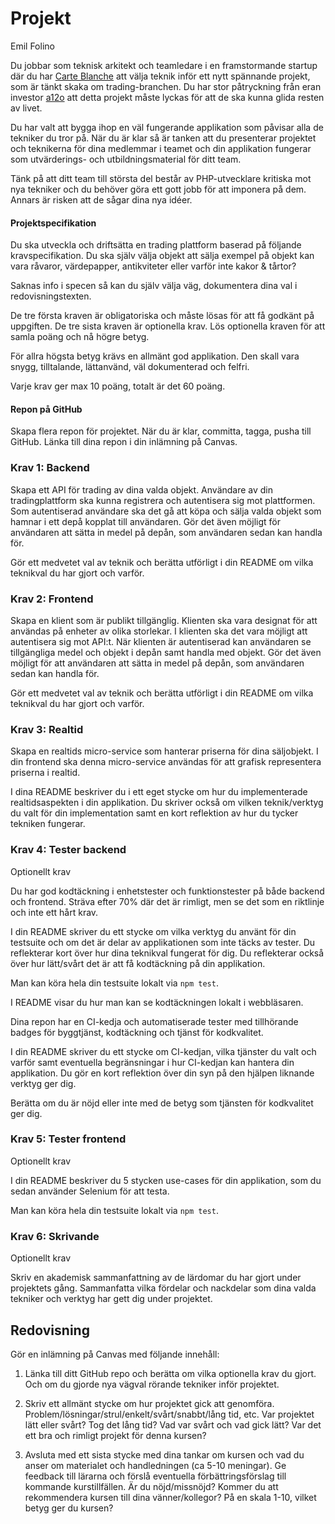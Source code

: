 # Projekt

<p class="author">Emil Folino</p>

Du jobbar som teknisk arkitekt och teamledare i en framstormande startup där du har [Carte Blanche](https://en.wikipedia.org/wiki/Carte_blanche) att välja teknik inför ett nytt spännande projekt, som är tänkt skaka om trading-branchen. Du har stor påtryckning från eran investor [a12o](https://a12o.emilfolino.se) att detta projekt måste lyckas för att de ska kunna glida resten av livet.

Du har valt att bygga ihop en väl fungerande applikation som påvisar alla de tekniker du tror på. När du är klar så är tanken att du presenterar projektet och teknikerna för dina medlemmar i teamet och din applikation fungerar som utvärderings- och utbildningsmaterial för ditt team.

Tänk på att ditt team till största del består av PHP-utvecklare kritiska mot nya tekniker och du behöver göra ett gott jobb för att imponera på dem. Annars är risken att de sågar dina nya idéer.



#### Projektspecifikation

Du ska utveckla och driftsätta en trading plattform baserad på följande kravspecifikation. Du ska själv välja objekt att sälja exempel på objekt kan vara råvaror, värdepapper, antikviteter eller varför inte kakor & tårtor?

Saknas info i specen så kan du själv välja väg, dokumentera dina val i redovisningstexten.

De tre första kraven är obligatoriska och måste lösas för att få godkänt på uppgiften. De tre sista kraven är optionella krav. Lös optionella kraven för att samla poäng och nå högre betyg.

För allra högsta betyg krävs en allmänt god applikation. Den skall vara snygg, tilltalande, lättanvänd, väl dokumenterad och felfri.

Varje krav ger max 10 poäng, totalt är det 60 poäng.

#### Repon på GitHub

Skapa flera repon för projektet. När du är klar, committa, tagga, pusha till GitHub. Länka till dina repon i din inlämning på Canvas.



### Krav 1: Backend

Skapa ett API för trading av dina valda objekt. Användare av din tradingplattform ska kunna registrera och autentisera sig mot plattformen. Som autentiserad användare ska det gå att köpa och sälja valda objekt som hamnar i ett depå kopplat till användaren. Gör det även möjligt för användaren att sätta in medel på depån, som användaren sedan kan handla för.

Gör ett medvetet val av teknik och berätta utförligt i din README om vilka teknikval du har gjort och varför.



### Krav 2: Frontend

Skapa en klient som är publikt tillgänglig.  Klienten ska vara designat för att användas på enheter av olika storlekar. I klienten ska det vara möjligt att autentisera sig mot API:t. När klienten är autentiserad kan användaren se tillgängliga medel och objekt i depån samt handla med objekt. Gör det även möjligt för att användaren att sätta in medel på depån, som användaren sedan kan handla för.

Gör ett medvetet val av teknik och berätta utförligt i din README om vilka teknikval du har gjort och varför.



### Krav 3: Realtid

Skapa en realtids micro-service som hanterar priserna för dina säljobjekt. I din frontend ska denna micro-service användas för att grafisk representera priserna i realtid.

I dina README beskriver du i ett eget stycke om hur du implementerade realtidsaspekten i din applikation. Du skriver också om vilken teknik/verktyg du valt för din implementation samt en kort reflektion av hur du tycker tekniken fungerar.



### Krav 4: Tester backend

<p class="optional">Optionellt krav</p>

Du har god kodtäckning i enhetstester och funktionstester på både backend och frontend. Sträva efter 70% där det är rimligt, men se det som en riktlinje och inte ett hårt krav.

I din README skriver du ett stycke om vilka verktyg du använt för din testsuite och om det är delar av applikationen som inte täcks av tester. Du reflekterar kort över hur dina teknikval fungerat för dig. Du reflekterar också över hur lätt/svårt det är att få kodtäckning på din applikation.

Man kan köra hela din testsuite lokalt via `npm test`.

I README visar du hur man kan se kodtäckningen lokalt i webbläsaren.

Dina repon har en CI-kedja och automatiserade tester med tillhörande badges för byggtjänst, kodtäckning och tjänst för kodkvalitet.

I din README skriver du ett stycke om CI-kedjan, vilka tjänster du valt och varför samt eventuella begränsningar i hur CI-kedjan kan hantera din applikation. Du gör en kort reflektion över din syn på den hjälpen liknande verktyg ger dig.

Berätta om du är nöjd eller inte med de betyg som tjänsten för kodkvalitet ger dig.



### Krav 5: Tester frontend

<p class="optional">Optionellt krav</p>

I din README beskriver du 5 stycken use-cases för din applikation, som du sedan använder Selenium för att testa.

Man kan köra hela din testsuite lokalt via `npm test`.



### Krav 6: Skrivande

<p class="optional">Optionellt krav</p>

Skriv en akademisk sammanfattning av de lärdomar du har gjort under projektets gång. Sammanfatta vilka fördelar och nackdelar som dina valda tekniker och verktyg har gett dig under projektet.



## Redovisning

Gör en inlämning på Canvas med följande innehåll:

1. Länka till ditt GitHub repo och berätta om vilka optionella krav du gjort. Och om du gjorde nya vägval rörande tekniker inför projektet.

1. Skriv ett allmänt stycke om hur projektet gick att genomföra. Problem/lösningar/strul/enkelt/svårt/snabbt/lång tid, etc. Var projektet lätt eller svårt? Tog det lång tid? Vad var svårt och vad gick lätt? Var det ett bra och rimligt projekt för denna kursen?

1. Avsluta med ett sista stycke med dina tankar om kursen och vad du anser om materialet och handledningen (ca 5-10 meningar). Ge feedback till lärarna och förslå eventuella förbättringsförslag till kommande kurstillfällen. Är du nöjd/missnöjd? Kommer du att rekommendera kursen till dina vänner/kollegor? På en skala 1-10, vilket betyg ger du kursen?
